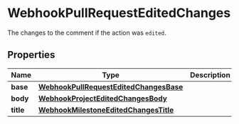 

# WebhookPullRequestEditedChanges

The changes to the comment if the action was `edited`.

## Properties

| Name | Type | Description | Notes |
|------------ | ------------- | ------------- | -------------|
|**base** | [**WebhookPullRequestEditedChangesBase**](WebhookPullRequestEditedChangesBase.md) |  |  [optional] |
|**body** | [**WebhookProjectEditedChangesBody**](WebhookProjectEditedChangesBody.md) |  |  [optional] |
|**title** | [**WebhookMilestoneEditedChangesTitle**](WebhookMilestoneEditedChangesTitle.md) |  |  [optional] |



